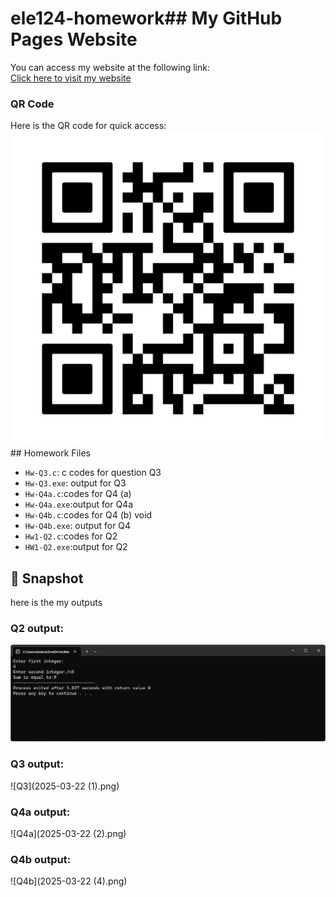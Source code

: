 # ele124-homework## My GitHub Pages Website  

You can access my website at the following link:  
[Click here to visit my website]( https://kubrakarakus5.github.io/ele124-homework/)

### QR Code  
Here is the QR code for quick access:  
![QR Code](frame.png)## Homework Files

- `Hw-Q3.c`: c codes for question Q3
- `Hw-Q3.exe`: output for Q3
- `Hw-Q4a.c`:codes for Q4 (a)
- `Hw-Q4a.exe`:output for Q4a
- `Hw-Q4b.c`:codes for Q4 (b) void 
- `Hw-Q4b.exe`: output for Q4
- `Hw1-Q2.c`:codes for Q2
- `HW1-Q2.exe`:output for Q2

## 📸 Snapshot 

here is the my outputs

### Q2 output:
![Q2](2025-03-22.png)

### Q3 output:
![Q3](2025-03-22 (1).png)

### Q4a output:
![Q4a](2025-03-22 (2).png)

### Q4b output:
![Q4b](2025-03-22 (4).png)


